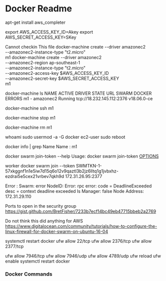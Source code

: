 # Docker Readme

apt-get install aws_completer

export AWS_ACCESS_KEY_ID=Akey
export AWS_SECRET_ACCESS_KEY=SKey

Cannot checkin This file
docker-machine create --driver amazonec2 \
 --amazonec2-instance-type "t2.micro"\
 m1
docker-machine create --driver amazonec2 \
 --amazonec2-region ap-southeast-1 \
 --amazonec2-instance-type "t2.micro"\
 --amazonec2-access-key $AWS_ACCESS_KEY_ID \
 --amazonec2-secret-key $AWS_SECRET_ACCESS_KEY \
 m1

docker-machine ls
NAME ACTIVE DRIVER STATE URL SWARM DOCKER ERRORS
m1 - amazonec2 Running tcp://18.232.145.112:2376 v18.06.0-ce

docker-machine ssh m1

docker-machine stop m1

docker-machine rm m1

whoami
sudo usermod -a -G docker ec2-user
sudo reboot

docker info | grep Name
Name : m1

docker swarm join-token --help
Usage: docker swarm join-token [OPTIONS](worker|manager)

worker
docker swarm join --token SWMTKN-1-57xkggnf1n1e5iw7d15q6o12v9qaztl3b2jz6lltq1g1jvbxhz-ezdrai5e5cex21vrbev7qkh9d 172.31.26.95:2377

Error :
Swarm: error
NodeID:
Error: rpc error: code = DeadlineExceeded desc = context deadline exceeded
Is Manager: false
Node Address: 172.31.29.110

Ports to open in the security group
https://gist.github.com/BretFisher/7233b7ecf14bc49eb47715bbeb2a2769

Do not think this did anything for AWS
https://www.digitalocean.com/community/tutorials/how-to-configure-the-linux-firewall-for-docker-swarm-on-ubuntu-16-04

systemctl restart docker
ufw allow 22/tcp
ufw allow 2376/tcp
ufw allow 2377/tcp

ufw allow 7946/tcp
ufw allow 7946/udp
ufw allow 4789/udp
ufw reload
ufw enable
systemctl restart docker

### Docker Commands
